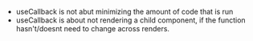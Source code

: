 - useCallback is not abut minimizing the amount of code that is run
- useCallback is about not rendering a child component, if the function hasn't/doesnt need to change across renders.
